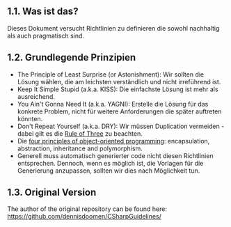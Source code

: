 ## 1.1. Was ist das?

Dieses Dokument versucht Richtlinien zu definieren die sowohl nachhaltig als auch pragmatisch sind. 


## 1.2. Grundlegende Prinzipien

- The Principle of Least Surprise (or Astonishment): Wir sollten die Lösung wählen, die am leichsten verständlich und nicht irreführend ist.
- Keep It Simple Stupid (a.k.a. KISS): Die einfachste Lösung ist mehr als ausreichend.
- You Ain't Gonna Need It (a.k.a. YAGNI): Erstelle die Lösung für das konkrete Problem, nicht für weitere Anforderungen die später auftreten könnten.
- Don't Repeat Yourself (a.k.a. DRY): Wir müssen Duplication vermeiden - dabei gilt es die [Rule of Three](http://lostechies.com/derickbailey/2012/10/31/abstraction-the-rule-of-three/) zu beachten.
- Die [four principles of object-oriented programming](https://github.com/TelerikAcademy/Object-Oriented-Programming/tree/master/Topics/04.%20OOP-Principles-Part-1): encapsulation, abstraction, inheritance and polymorphism.
- Generell muss automatisch generierter code nicht diesen Richtlinien entsprechen. Dennoch, wenn es möglich ist, die Vorlagen für die Generierung anzupassen, sollten wir dies nach Möglichkeit tun.


## 1.3. Original Version
The author of the original repository can be found here: https://github.com/dennisdoomen/CSharpGuidelines/
